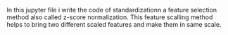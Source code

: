 In this jupyter file i write the  code of standardizationn a feature selection method
also called z-score normalization.
This feature scalling method helps to bring two different scaled features and make them in same scale.

